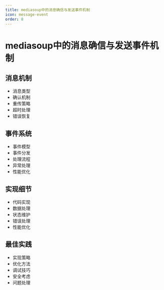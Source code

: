 ```yaml
---
title: mediasoup中的消息确信与发送事件机制
icon: message-event
order: 8
---
```


# mediasoup中的消息确信与发送事件机制

## 消息机制
- 消息类型
- 确认机制
- 重传策略
- 超时处理
- 错误恢复

## 事件系统
- 事件模型
- 事件分发
- 处理流程
- 异常处理
- 性能优化

## 实现细节
- 代码实现
- 数据处理
- 状态维护
- 错误处理
- 性能优化

## 最佳实践
- 实现策略
- 优化方法
- 调试技巧
- 安全考虑
- 问题处理
